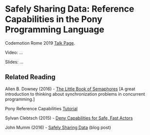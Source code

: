 # Safely Sharing Data: Reference Capabilities in the Pony Programming Language

Codemotion Rome 2019 [Talk Page](https://events.codemotion.com/conferences/rome/2019/wp-content/themes/event/detail-talk.php?detail=11325).

Video: ...

Slides: ...

## Related Reading

Allen B. Downey (2016) - [The Little Book of Semaphores](https://greenteapress.com/wp/semaphores/) \[A great introduction to thinking about synchronization problems in concurrent programming.\]

Pony Reference Capabilities [Tutorial](https://tutorial.ponylang.io/reference-capabilities.html)

Sylvan Clebtsch (2015) - [Deny Capabilities for Safe, Fast Actors](https://www.ponylang.io/media/papers/fast-cheap.pdf)

John Mumm (2016) - [Safely Sharing Data](http://jtfmumm.com/blog/2016/03/06/safely-sharing-data-pony-reference-capabilities/) (blog post)
